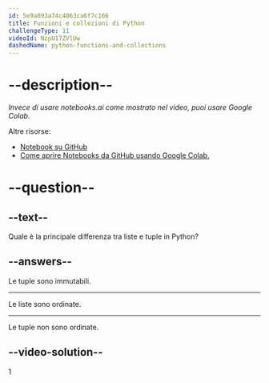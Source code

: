 ```yaml
---
id: 5e9a093a74c4063ca6f7c166
title: Funzioni e collezioni di Python
challengeType: 11
videoId: NzpU17ZVlUw
dashedName: python-functions-and-collections
---
```


# --description--

*Invece di usare notebooks.ai come mostrato nel video, puoi usare Google Colab.*

Altre risorse:

-   [Notebook su GitHub](https://github.com/ine-rmotr-curriculum/ds-content-python-under-10-minutes)
-   [Come aprire Notebooks da GitHub usando Google Colab.](https://colab.research.google.com/github/googlecolab/colabtools/blob/master/notebooks/colab-github-demo.ipynb)

# --question--

## --text--

Quale è la principale differenza tra liste e tuple in Python?

## --answers--

Le tuple sono immutabili.

---

Le liste sono ordinate.

---

Le tuple non sono ordinate.

## --video-solution--

1

